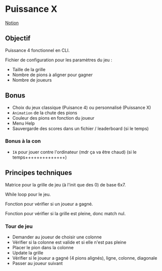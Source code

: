 # Puissance X

[Notion](https://nospy.notion.site/)

## Objectif

Puissance 4 fonctionnel en CLI.

Fichier de configuration pour les paramètres du jeu :

- Taille de la grille
- Nombre de pions à aligner pour gagner
- Nombre de joueurs

## Bonus

- Choix du jeux classique (Puisance 4) ou personnalisé (Puissance X)
- `Animation` de la chute des pions
- Couleur des pions en fonction du joueur
- Menu Help
- Sauvergarde des scores dans un fichier / leaderboard (si le temps)

### Bonus à la con

- `IA` pour jouer contre l'ordinateur (mdr ça va être chaud) (si le temps++++++++++++++)

## Principes techniques

Matrice pour la grille de jeu (à l'init que des 0) de base 6x7.

While loop pour le jeu.

Fonction pour vérifier si un joueur a gagné.

Fonction pour vérifier si la grille est pleine, donc match nul.

### Tour de jeu

- Demander au joueur de choisir une colonne
- Vérifier si la colonne est valide et si elle n'est pas pleine
- Placer le pion dans la colonne
- Update la grille
- Vérifier si le joueur a gagné (4 pions alignés), ligne, colonne, diagonale
- Passer au joueur suivant
